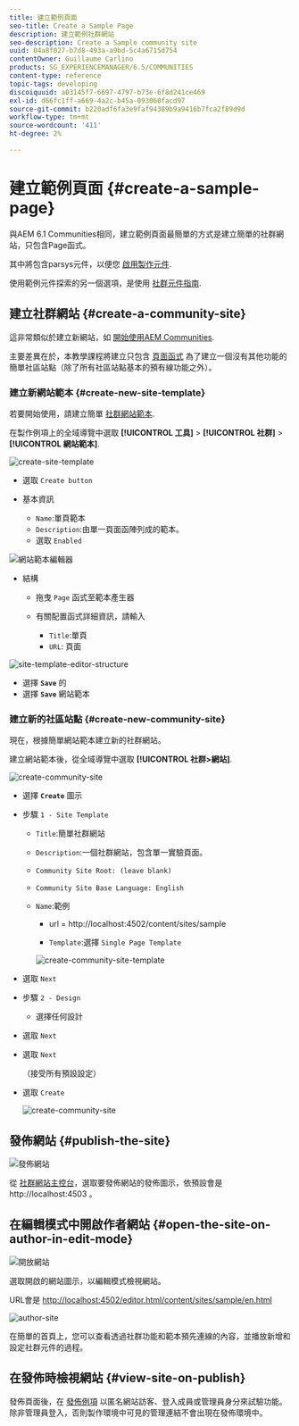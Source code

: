 ```yaml
---
title: 建立範例頁面
seo-title: Create a Sample Page
description: 建立範例社群網站
seo-description: Create a Sample community site
uuid: 04a8f027-b7d8-493a-a9bd-5c4a6715d754
contentOwner: Guillaume Carlino
products: SG_EXPERIENCEMANAGER/6.5/COMMUNITIES
content-type: reference
topic-tags: developing
discoiquuid: a03145f7-6697-4797-b73e-6f8d241ce469
exl-id: d66fc1ff-a669-4a2c-b45a-093060facd97
source-git-commit: b220adf6fa3e9faf94389b9a9416b7fca2f89d9d
workflow-type: tm+mt
source-wordcount: '411'
ht-degree: 2%

---
```


# 建立範例頁面 {#create-a-sample-page}

與AEM 6.1 Communities相同，建立範例頁面最簡單的方式是建立簡單的社群網站，只包含Page函式。

其中將包含parsys元件，以便您 [啟用製作元件](basics.md#accessing-communities-components).

使用範例元件探索的另一個選項，是使用 [社群元件指南](components-guide.md).

## 建立社群網站 {#create-a-community-site}

這非常類似於建立新網站，如 [開始使用AEM Communities](getting-started.md).

主要差異在於，本教學課程將建立只包含 [頁面函式](functions.md#page-function) 為了建立一個沒有其他功能的簡單社區站點（除了所有社區站點基本的預有線功能之外）。

### 建立新網站範本 {#create-new-site-template}

若要開始使用，請建立簡單 [社群網站範本](sites.md).

在製作例項上的全域導覽中選取 **[!UICONTROL 工具]** > **[!UICONTROL 社群]** > **[!UICONTROL 網站範本]**.

![create-site-template](assets/create-site-template1.png)

* 選取 `Create button`
* 基本資訊

   * `Name`:單頁範本
   * `Description`:由單一頁面函陣列成的範本。
   * 選取 `Enabled`

![網站範本編輯器](assets/site-template-editor.png)

* 結構

   * 拖曳 `Page` 函式至範本產生器
   * 有關配置函式詳細資訊，請輸入

      * `Title`:單頁
      * `URL`: 頁面

![site-template-editor-structure](assets/site-template-editor1.png)

* 選擇 **`Save`** 的
* 選擇 **`Save`** 網站範本

### 建立新的社區站點 {#create-new-community-site}

現在，根據簡單網站範本建立新的社群網站。

建立網站範本後，從全域導覽中選取 **[!UICONTROL 社群>網站]**.

![create-community-site](assets/create-community-site1.png)

* 選擇 **`Create`** 圖示

* 步驟 `1 - Site Template`

   * `Title`:簡單社群網站
   * `Description`:一個社群網站，包含單一實驗頁面。
   * `Community Site Root: (leave blank)`
   * `Community Site Base Language: English`
   * `Name`:範例

      * url = http://localhost:4502/content/sites/sample

      * `Template`:選擇 `Single Page Template`

      ![create-community-site-template](assets/create-community-site-template.png)


* 選取 `Next`
* 步驟 `2 - Design`

   * 選擇任何設計

* 選取 `Next`
* 選取 `Next`

   （接受所有預設設定）

* 選取 `Create`

   ![create-community-site](assets/create-community-site.png)

## 發佈網站 {#publish-the-site}

![發佈網站](assets/publish-site.png)

從 [社群網站主控台](sites-console.md)，選取要發佈網站的發佈圖示，依預設會是http://localhost:4503 。

## 在編輯模式中開啟作者網站 {#open-the-site-on-author-in-edit-mode}

![開放網站](assets/open-site.png)

選取開啟的網站圖示，以編輯模式檢視網站。

URL會是 [http://localhost:4502/editor.html/content/sites/sample/en.html](http://localhost:4502/editor.html/content/sites/sample/en.html)

![author-site](assets/author-site.png)

在簡單的首頁上，您可以查看透過社群功能和範本預先連線的內容，並播放新增和設定社群元件的過程。

## 在發佈時檢視網站 {#view-site-on-publish}

發佈頁面後，在 [發佈例項](http://localhost:4503/content/sites/sample/en.html) 以匿名網站訪客、登入成員或管理員身分來試驗功能。 除非管理員登入，否則製作環境中可見的管理連結不會出現在發佈環境中。
